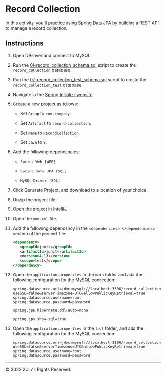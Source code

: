 # Record Collection

In this activity, you'll practice using Spring Data JPA by building a REST API to manage a record collection.

## Instructions

1. Open DBeaver and connect to MySQL.

2. Run the [01-record_collection_schema.sql](./starter/01-record_collection_schema.sql) script to create the `record_collection` database.

3. Run the [02-record_collection_test_schema.sql](./starter/02-record_collection_test_schema.sql) script to create the `record_collection_test` database.

4. Navigate to the [Spring Initializr website](http://start.spring.io).

5. Create a new project as follows:

   - Set `Group` to `com.company`.

   - Set `Artifact` to `record-collection`.

   - Set `Name` to `RecordCollection`.

   - Set `Java` to `8`.

6. Add the following dependencies:

   - `Spring Web [WEB]`

   - `Spring Data JPA [SQL]`

   - `MySQL Driver [SQL]`

7. Click Generate Project, and download to a location of your choice.

8. Unzip the project file.

9. Open the project in IntelliJ.

10. Open the `pom.xml` file.

11. Add the following dependency in the `<dependencies> </dependencies>` section of the `pom.xml` file:

      ```xml
      <dependency>
         <groupId>junit</groupId>
         <artifactId>junit</artifactId>
         <version>4.13</version>
         <scope>test</scope>
      </dependency>   
      ```

12. Open the `application.properties` in the `main` folder and add the following configuration for the MySQL connection:

      ```properties
      spring.datasource.url=jdbc:mysql://localhost:3306/record_collection?useSSL=false&serverTimezone=UTC&allowPublicKeyRetrieval=true
      spring.datasource.username=root
      spring.datasource.password=password

      spring.jpa.hibernate.ddl-auto=none

      spring.jpa.show-sql=true
      ```

13. Open the `application.properties` in the `test` folder, and add the following configuration for the MySQL connection:

      ```properties
      spring.datasource.url=jdbc:mysql://localhost:3306/record_collection_test?useSSL=false&serverTimezone=UTC&allowPublicKeyRetrieval=true
      spring.datasource.username=root
      spring.datasource.password=password
      ```

---

© 2022 2U. All Rights Reserved.
